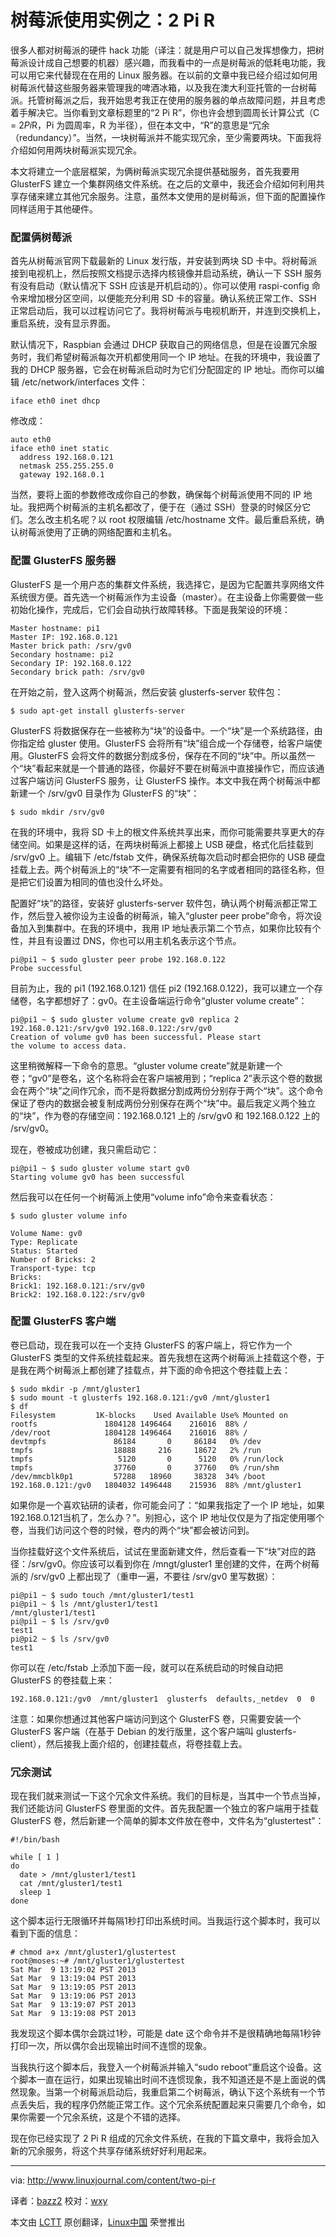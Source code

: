树莓派使用实例之：2 Pi R
================================================================================

很多人都对树莓派的硬件 hack 功能（译注：就是用户可以自己发挥想像力，把树莓派设计成自己想要的机器）感兴趣，而我看中的一点是树莓派的低耗电功能，我可以用它来代替现在在用的 Linux 服务器。在以前的文章中我已经介绍过如何用树莓派代替这些服务器来管理我的啤酒冰箱，以及我在澳大利亚托管的一台树莓派。托管树莓派之后，我开始思考我正在使用的服务器的单点故障问题，并且考虑着手解决它。当你看到文章标题里的“2 Pi R”，你也许会想到圆周长计算公式（C = 2*Pi*R，Pi 为圆周率，R 为半径），但在本文中，“R”的意思是“冗余（redundancy）”。当然，一块树莓派并不能实现冗余，至少需要两块。下面我将介绍如何用两块树莓派实现冗余。

本文将建立一个底层框架，为俩树莓派实现冗余提供基础服务，首先我要用 GlusterFS 建立一个集群网络文件系统。在之后的文章中，我还会介绍如何利用共享存储来建立其他冗余服务。注意，虽然本文使用的是树莓派，但下面的配置操作同样适用于其他硬件。

### 配置俩树莓派 ###

首先从树莓派官网下载最新的 Linux 发行版，并安装到两块 SD 卡中。将树莓派接到电视机上，然后按照文档提示选择内核镜像并启动系统，确认一下 SSH 服务有没有启动（默认情况下 SSH 应该是开机启动的）。你可以使用 raspi-config 命令来增加根分区空间，以便能充分利用 SD 卡的容量。确认系统正常工作、SSH 正常启动后，我可以过程访问它了。我将树莓派与电视机断开，并连到交换机上，重启系统，没有显示界面。

默认情况下，Raspbian 会通过 DHCP 获取自己的网络信息，但是在设置冗余服务时，我们希望树莓派每次开机都使用同一个 IP 地址。在我的环境中，我设置了我的 DHCP 服务器，它会在树莓派启动时为它们分配固定的 IP 地址。而你可以编辑 /etc/network/interfaces 文件：

    iface eth0 inet dhcp

修改成： 

    auto eth0
    iface eth0 inet static
      address 192.168.0.121
      netmask 255.255.255.0
      gateway 192.168.0.1

当然，要将上面的参数修改成你自己的参数，确保每个树莓派使用不同的 IP 地址。我把两个树莓派的主机名都改了，便于在（通过 SSH）登录的时候区分它们。怎么改主机名呢？以 root 权限编辑 /etc/hostname 文件。最后重启系统，确认树莓派使用了正确的网络配置和主机名。

### 配置 GlusterFS 服务器 ###

GlusterFS 是一个用户态的集群文件系统，我选择它，是因为它配置共享网络文件系统很方便。首先选一个树莓派作为主设备（master）。在主设备上你需要做一些初始化操作，完成后，它们会自动执行故障转移。下面是我架设的环境：

    Master hostname: pi1
    Master IP: 192.168.0.121
    Master brick path: /srv/gv0
    Secondary hostname: pi2
    Secondary IP: 192.168.0.122
    Secondary brick path: /srv/gv0

在开始之前，登入这两个树莓派，然后安装 glusterfs-server 软件包：

    $ sudo apt-get install glusterfs-server

GlusterFS 将数据保存在一些被称为“块”的设备中。一个“块”是一个系统路径，由你指定给 gluster 使用。GlusterFS 会将所有“块”组合成一个存储卷，给客户端使用。GlusterFS 会将文件的数据分割成多份，保存在不同的“块”中。所以虽然一个“块”看起来就是一个普通的路径，你最好不要在树莓派中直接操作它，而应该通过客户端访问 GlusterFS 服务，让 GlusterFS 操作。本文中我在两个树莓派中都新建一个 /srv/gv0 目录作为 GlusterFS 的“块”：

    $ sudo mkdir /srv/gv0

在我的环境中，我将 SD 卡上的根文件系统共享出来，而你可能需要共享更大的存储空间。如果是这样的话，在两块树莓派上都接上 USB 硬盘，格式化后挂载到 /srv/gv0 上。编辑下 /etc/fstab 文件，确保系统每次启动时都会把你的 USB 硬盘挂载上去。两个树莓派上的“块”不一定需要有相同的名字或者相同的路径名称，但是把它们设置为相同的值也没什么坏处。

配置好“块”的路径，安装好 glusterfs-server 软件包，确认两个树莓派都正常工作，然后登入被你设为主设备的树莓派，输入“gluster peer probe”命令，将次设备加入到集群中。在我的环境中，我用 IP 地址表示第二个节点，如果你比较有个性，并且有设置过 DNS，你也可以用主机名表示这个节点。

    pi@pi1 ~ $ sudo gluster peer probe 192.168.0.122
    Probe successful

目前为止，我的 pi1 (192.168.0.121) 信任 pi2 (192.168.0.122)，我可以建立一个存储卷，名字都想好了：gv0。在主设备端运行命令“gluster volume create”：

    pi@pi1 ~ $ sudo gluster volume create gv0 replica 2 192.168.0.121:/srv/gv0 192.168.0.122:/srv/gv0
    Creation of volume gv0 has been successful. Please start 
    the volume to access data.

这里稍微解释一下命令的意思。“gluster volume create”就是新建一个卷；“gv0”是卷名，这个名称将会在客户端被用到；“replica 2”表示这个卷的数据会在两个“块”之间作冗余，而不是将数据分割成两份分别存于两个“块”。这个命令保证了卷内的数据会被复制成两份分别保存在两个“块”中。最后我定义两个独立的“块”，作为卷的存储空间：192.168.0.121 上的 /srv/gv0 和 192.168.0.122 上的 /srv/gv0。

现在，卷被成功创建，我只需启动它：

    pi@pi1 ~ $ sudo gluster volume start gv0
    Starting volume gv0 has been successful

然后我可以在任何一个树莓派上使用“volume info”命令来查看状态：

    $ sudo gluster volume info

    Volume Name: gv0
    Type: Replicate
    Status: Started
    Number of Bricks: 2
    Transport-type: tcp
    Bricks:
    Brick1: 192.168.0.121:/srv/gv0
    Brick2: 192.168.0.122:/srv/gv0

### 配置 GlusterFS 客户端 ###

卷已启动，现在我可以在一个支持 GlusterFS 的客户端上，将它作为一个 GlusterFS 类型的文件系统挂载起来。首先我想在这两个树莓派上挂载这个卷，于是我在两个树莓派上都创建了挂载点，并下面的命令把这个卷挂载上去：

    $ sudo mkdir -p /mnt/gluster1
    $ sudo mount -t glusterfs 192.168.0.121:/gv0 /mnt/gluster1
    $ df
    Filesystem         1K-blocks    Used Available Use% Mounted on
    rootfs               1804128 1496464    216016  88% /
    /dev/root            1804128 1496464    216016  88% /
    devtmpfs               86184       0     86184   0% /dev
    tmpfs                  18888     216     18672   2% /run
    tmpfs                   5120       0      5120   0% /run/lock
    tmpfs                  37760       0     37760   0% /run/shm
    /dev/mmcblk0p1         57288   18960     38328  34% /boot
    192.168.0.121:/gv0   1804032 1496448    215936  88% /mnt/gluster1

如果你是一个喜欢钻研的读者，你可能会问了：“如果我指定了一个 IP 地址，如果192.168.0.121当机了，怎么办？”。别担心，这个 IP 地址仅仅是为了指定使用哪个卷，当我们访问这个卷的时候，卷内的两个“块”都会被访问到。

当你挂载好这个文件系统后，试试在里面新建文件，然后查看一下“块”对应的路径：/srv/gv0。你应该可以看到你在 /mngt/gluster1 里创建的文件，在两个树莓派的 /srv/gv0 上都出现了（重申一遍，不要往 /srv/gv0 里写数据）：

    pi@pi1 ~ $ sudo touch /mnt/gluster1/test1
    pi@pi1 ~ $ ls /mnt/gluster1/test1
    /mnt/gluster1/test1
    pi@pi1 ~ $ ls /srv/gv0
    test1
    pi@pi2 ~ $ ls /srv/gv0
    test1

你可以在 /etc/fstab 上添加下面一段，就可以在系统启动的时候自动把 GlusterFS 的卷挂载上来：

    192.168.0.121:/gv0  /mnt/gluster1  glusterfs  defaults,_netdev  0  0

注意：如果你想通过其他客户端访问到这个 GlusterFS 卷，只需要安装一个 GlusterFS 客户端（在基于 Debian 的发行版里，这个客户端叫 glusterfs-client），然后接我上面介绍的，创建挂载点，将卷挂载上去。

### 冗余测试 ###

现在我们就来测试一下这个冗余文件系统。我们的目标是，当其中一个节点当掉，我们还能访问 GlusterFS 卷里面的文件。首先我配置一个独立的客户端用于挂载 GlusterFS 卷，然后新建一个简单的脚本文件放在卷中，文件名为“glustertest”：

    #!/bin/bash

    while [ 1 ]
    do
      date > /mnt/gluster1/test1
      cat /mnt/gluster1/test1
      sleep 1
    done

这个脚本运行无限循环并每隔1秒打印出系统时间。当我运行这个脚本时，我可以看到下面的信息：

    # chmod a+x /mnt/gluster1/glustertest
    root@moses:~# /mnt/gluster1/glustertest
    Sat Mar  9 13:19:02 PST 2013
    Sat Mar  9 13:19:04 PST 2013
    Sat Mar  9 13:19:05 PST 2013
    Sat Mar  9 13:19:06 PST 2013
    Sat Mar  9 13:19:07 PST 2013
    Sat Mar  9 13:19:08 PST 2013

我发现这个脚本偶尔会跳过1秒，可能是 date 这个命令并不是很精确地每隔1秒钟打印一次，所以偶尔会出现输出时间不连惯的现象。

当我执行这个脚本后，我登入一个树莓派并输入“sudo reboot”重启这个设备。这个脚本一直在运行，如果出现输出时间不连惯现象，我不知道还是不是上面说的偶然现象。当第一个树莓派启动后，我重启第二个树莓派，确认下这个系统有一个节点丢失后，我的程序仍然能正常工作。这个冗余系统配置起来只需要几个命令，如果你需要一个冗余系统，这是个不错的选择。

现在你已经实现了 2 Pi R 组成的冗余文件系统，在我的下篇文章中，我将会加入新的冗余服务，将这个共享存储系统好好利用起来。

--------------------------------------------------------------------------------

via: http://www.linuxjournal.com/content/two-pi-r

译者：[bazz2](https://github.com/bazz2) 校对：[wxy](https://github.com/wxy)

本文由 [LCTT](https://github.com/LCTT/TranslateProject) 原创翻译，[Linux中国](http://linux.cn/) 荣誉推出
